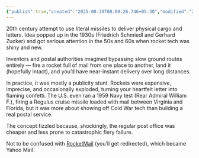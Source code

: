 ```yaml
---
{"publish":true,"created":"2025-08-30T08:09:26.746+05:30","modified":"2025-08-30T08:09:26.747+05:30","cssclasses":""}
---
```



20th century attempt to use literal missiles to deliver physical cargo and letters. Idea popped up in the 1930s (Friedrich Schmiedl and Gerhard Zucker) and got serious attention in the 50s and 60s when rocket tech was shiny and new.

Inventors and postal authorities imagined bypassing slow ground routes entirely — fire a rocket full of mail from one place to another, land it (hopefully intact), and you’d have near-instant delivery over long distances.

In practice, it was mostly a publicity stunt. Rockets were expensive, imprecise, and occasionally exploded, turning your heartfelt letter into flaming confetti. The U.S. even ran a 1959 Navy test (Rear Admiral William F.), firing a Regulus cruise missile loaded with mail between Virginia and Florida, but it was more about showing off Cold War tech than building a real postal service.

The concept fizzled because, shockingly, the regular post office was cheaper and less prone to catastrophic fiery failure.

Not to be confused with [RocketMail](rocketmail.com) (you’ll get redirected), which became Yahoo Mail.